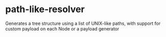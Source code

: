 # path-like-resolver
Generates a tree structure using a list of UNIX-like paths, with support for custom payload on each Node or a payload generator
